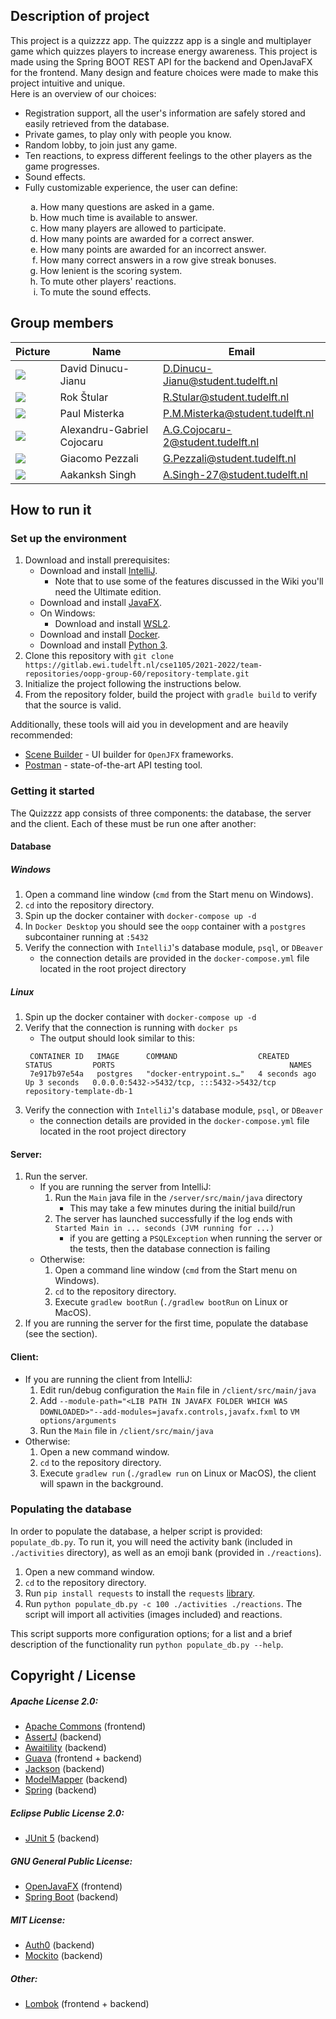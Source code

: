 ## Description of project
This project is a quizzzz app. The quizzzz app is a single and multiplayer game which quizzes players to increase energy awareness.
This project is made using the Spring BOOT REST API for the backend and OpenJavaFX for the frontend.
Many design and feature choices were made to make this project intuitive and unique.\
Here is an overview of our choices:
<ul>
    <li> Registration support, all the user's information are safely stored and easily retrieved from the database. </li>
    <li> Private games, to play only with people you know. </li>
    <li> Random lobby, to join just any game. </li>
    <li> Ten reactions, to express different feelings to the other players as the game progresses. </li>
    <li> Sound effects. </li>
    <li> Fully customizable experience, the user can define: </li>
    <ol type="a">
        <li> How many questions are asked in a game. </li>
        <li> How much time is available to answer. </li>
        <li> How many players are allowed to participate. </li>
        <li> How many points are awarded for a correct answer. </li>
        <li> How many points are awarded for an incorrect answer. </li>
        <li> How many correct answers in a row give streak bonuses. </li>
        <li> How lenient is the scoring system. </li>
        <li> To mute other players' reactions. </li>
        <li> To mute the sound effects. </li>
    </ol>
</ul>

## Group members

| Picture                                                                               | Name                       | Email                             |
| --------------------------------------------------------------------------------------------- | -------------------------- |-----------------------------------|
| ![](https://avatars.githubusercontent.com/u/34619913?v=4&size=50)                             | David Dinucu-Jianu         | D.Dinucu-Jianu@student.tudelft.nl |
| ![](https://en.gravatar.com/userimage/215919617/deb21f77ed0ec5c42d75b0dae551b912.png?size=50) | Rok Štular                 | R.Stular@student.tudelft.nl       |
| ![](https://avatars.githubusercontent.com/u/45182027?v=4&size=50)                             | Paul Misterka              | P.M.Misterka@student.tudelft.nl   |
| ![](https://secure.gravatar.com/avatar/065ab34531af46f9d554ea8c2067a07d?s=50&d=identicon)     | Alexandru-Gabriel Cojocaru | A.G.Cojocaru-2@student.tudelft.nl |
| ![](https://avatars.githubusercontent.com/u/99262358?size=50)                                 | Giacomo Pezzali            | G.Pezzali@student.tudelft.nl      |
| ![](https://secure.gravatar.com/avatar/fabe2c215ecceecd352547f2c5fbbef7?s=50&d=identicon)     | Aakanksh Singh             | A.Singh-27@student.tudelft.nl     |

<!-- Instructions (remove once assignment has been completed -->
<!-- - Add (only!) your own name to the table above (use Markdown formatting) -->
<!-- - Mention your *student* email address -->
<!-- - Preferably add a recognizable photo, otherwise add your GitLab photo -->
<!-- - (please make sure the photos have the same size) -->

## How to run it
### Set up the environment

1. Download and install prerequisites:
    * Download and install [IntelliJ](https://www.jetbrains.com/idea/).
        * Note that to use some of the features discussed in the Wiki you'll need the Ultimate edition.
    * Download and install [JavaFX](https://gluonhq.com/products/javafx/).
    * On Windows:
        * Download and install [WSL2](https://docs.microsoft.com/en-us/windows/wsl/install).
    * Download and install [Docker](https://docs.docker.com/get-docker/).
    * Download and install [Python 3](https://www.python.org/downloads/).
2. Clone this repository with `git clone https://gitlab.ewi.tudelft.nl/cse1105/2021-2022/team-repositories/oopp-group-60/repository-template.git`
3. Initialize the project following the instructions below.
4. From the repository folder, build the project with `gradle build` to verify that the source is valid.

Additionally, these tools will aid you in development and are heavily recommended:
- [Scene Builder](https://gluonhq.com/products/scene-builder/#download) - UI builder for `OpenJFX` frameworks.
- [Postman](https://www.postman.com/downloads/) - state-of-the-art API testing tool.


### Getting it started

The Quizzzz app consists of three components: the database, the server and the client.
Each of these must be run one after another:

#### Database

##### Windows

1. Open a command line window (`cmd` from the Start menu on Windows).
2. `cd` into the repository directory.
3. Spin up the docker container with `docker-compose up -d`
4. In `Docker Desktop` you should see the `oopp` container with a `postgres` subcontainer running at `:5432`
5. Verify the connection with `IntelliJ`'s database module, `psql`, or `DBeaver`
    * the connection details are provided in the `docker-compose.yml` file located in the root project directory

##### Linux

1. Spin up the docker container with `docker-compose up -d`
2. Verify that the connection is running with `docker ps`
   * The output should look similar to this:
   ```
    CONTAINER ID   IMAGE      COMMAND                  CREATED         STATUS         PORTS                                       NAMES
    7e917b97e54a   postgres   "docker-entrypoint.s…"   4 seconds ago   Up 3 seconds   0.0.0.0:5432->5432/tcp, :::5432->5432/tcp   repository-template-db-1
    ```
3. Verify the connection with `IntelliJ`'s database module, `psql`, or `DBeaver`
   * the connection details are provided in the `docker-compose.yml` file located in the root project directory

#### Server:

1. Run the server.
   - If you are running the server from IntelliJ:
     1. Run the `Main` java file in the `/server/src/main/java` directory
         * This may take a few minutes during the initial build/run
     2. The server has launched successfully if the log ends with `Started Main in ... seconds (JVM running for ...)`
         * if you are getting a `PSQLException` when running the server or the tests, then the database connection is failing
   - Otherwise:
     1. Open a command line window (`cmd` from the Start menu on Windows).
     2. `cd` to the repository directory.
     3. Execute `gradlew bootRun` (`./gradlew bootRun` on Linux or MacOS).
2. If you are running the server for the first time, populate the database (see the section).

#### Client:

- If you are running the client from IntelliJ:
  1. Edit run/debug configuration the `Main` file in `/client/src/main/java`
  2. Add `--module-path="<LIB PATH IN JAVAFX FOLDER WHICH WAS DOWNLOADED>"--add-modules=javafx.controls,javafx.fxml` to `VM options/arguments`
  3. Run the `Main` file in `/client/src/main/java`
- Otherwise:
  1. Open a new command window.
  2. `cd` to the repository directory.
  3. Execute `gradlew run` (`./gradlew run` on Linux or MacOS), the client will spawn in the background.

### Populating the database

In order to populate the database, a helper script is provided: `populate_db.py`.
To run it, you will need the activity bank (included in `./activities` directory),
as well as an emoji bank (provided in `./reactions`).

1. Open a new command window.
2. `cd` to the repository directory.
3. Run `pip install requests` to install the `requests` [library](https://docs.python-requests.org/en/latest/).
4. Run `python populate_db.py -c 100 ./activities ./reactions`. The script will import all activities (images included) and reactions.

This script supports more configuration options; for a list and a brief description of the functionality run `python populate_db.py --help`.

## Copyright / License

##### Apache License 2.0:
* [Apache Commons](https://www.apache.org/licenses/LICENSE-2.0.txt) (frontend)
* [AssertJ](https://github.com/assertj/assertj-core) (backend)
* [Awaitility](https://github.com/awaitility/awaitility) (backend)
* [Guava](https://github.com/google/guava) (frontend + backend)
* [Jackson](https://github.com/FasterXML/jackson) (backend)
* [ModelMapper](https://github.com/modelmapper/modelmapper) (backend)
* [Spring](https://github.com/spring-projects/spring-boot) (backend)

##### Eclipse Public License 2.0:
* [JUnit 5](https://github.com/junit-team/junit5) (backend)

##### GNU General Public License:
* [OpenJavaFX](https://github.com/openjdk/jfx) (frontend)
* [Spring Boot](https://github.com/spring-projects/spring-boot) (backend)

##### MIT License:
* [Auth0](https://github.com/auth0/java-jwt) (backend)
* [Mockito](https://github.com/mockito/mockito) (backend)

##### Other:
* [Lombok](https://github.com/projectlombok/lombok) (frontend + backend)
